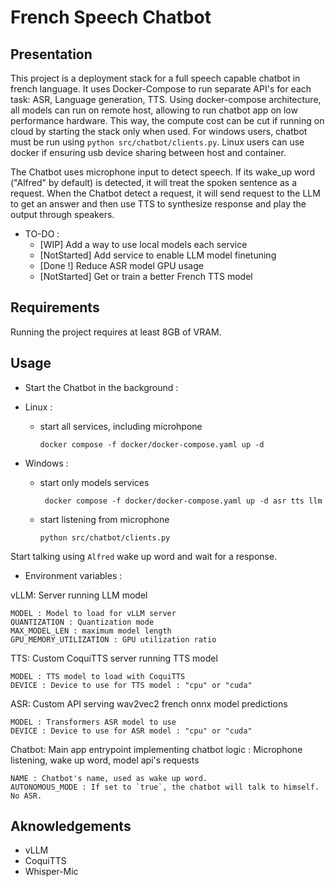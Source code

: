 # French Speech Chatbot

## Presentation

This project is a deployment stack for a full speech capable chatbot in french language.
It uses Docker-Compose to run separate API's for each task: ASR, Language generation, TTS.
Using docker-compose architecture, all models can run on remote host, allowing to run chatbot app on low performance hardware. This way, the compute cost can be cut if running on cloud by starting the stack only when used.
For windows users, chatbot must be run using `python src/chatbot/clients.py`. Linux users can use docker if ensuring usb device sharing between host and container.

The Chatbot uses microphone input to detect speech. If its wake_up word ("Alfred" by default) is detected, it will treat the spoken sentence as a request.
When the Chatbot detect a request, it will send request to the LLM to get an answer and then use TTS to synthesize response and play the output through speakers.

- TO-DO :
  * [WIP] Add a way to use local models each service
  * [NotStarted] Add service to enable LLM model finetuning
  * [Done !] Reduce ASR model GPU usage
  * [NotStarted] Get or train a better French TTS model

## Requirements

Running the project requires at least 8GB of VRAM.

## Usage

* Start the Chatbot in the background :

* Linux :

  - start all services, including microhpone

    ``` docker compose -f docker/docker-compose.yaml up -d ```

* Windows : 

  - start only models services

    ``` docker compose -f docker/docker-compose.yaml up -d asr tts llm```

  - start listening from microphone

    ``` python src/chatbot/clients.py ```

Start talking using `Alfred` wake up word and wait for a response.

* Environment variables :

vLLM: Server running LLM model
```
MODEL : Model to load for vLLM server
QUANTIZATION : Quantization mode
MAX_MODEL_LEN : maximum model length
GPU_MEMORY_UTILIZATION : GPU utilization ratio
```

TTS: Custom CoquiTTS server running TTS model
```
MODEL : TTS model to load with CoquiTTS
DEVICE : Device to use for TTS model : "cpu" or "cuda"
```

ASR: Custom API serving wav2vec2 french onnx model predictions
```
MODEL : Transformers ASR model to use
DEVICE : Device to use for ASR model : "cpu" or "cuda"
```

Chatbot: Main app entrypoint implementing chatbot logic : Microphone listening, wake up word, model api's requests
```
NAME : Chatbot's name, used as wake up word.
AUTONOMOUS_MODE : If set to `true`, the chatbot will talk to himself. No ASR.
```

## Aknowledgements

* vLLM
* CoquiTTS
* Whisper-Mic
